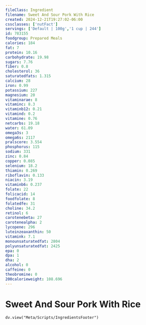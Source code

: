```yaml
---
fileClass: Ingredient
filename: Sweet And Sour Pork With Rice
created: 2024-12-21T19:27:02-06:00
cssclasses: ['nutFact']
servings: ['Default | 100g','1 cup | 244']
id: 783155
foodgroup: Prepared Meals
calories: 184
fat: 7
protein: 10.16
carbohydrate: 19.98
sugars: 7.76
fiber: 0.8
cholesterol: 36
saturatedfats: 1.315
calcium: 28
iron: 0.99
potassium: 227
magnesium: 20
vitaminarae: 8
vitaminc: 8.3
vitaminb12: 0.21
vitamind: 0.2
vitamine: 0.76
netcarbs: 19.18
water: 61.09
omega3s: 3
omega6s: 2117
pralscore: 3.554
phosphorus: 115
sodium: 331
zinc: 0.84
copper: 0.085
selenium: 18.2
thiamin: 0.269
riboflavin: 0.133
niacin: 3.19
vitaminb6: 0.237
folate: 22
folicacid: 14
foodfolate: 8
folatedfe: 31
choline: 34.2
retinol: 6
carotenebeta: 27
carotenealpha: 2
lycopene: 296
luteinzeaxanthin: 50
vitamink: 7.1
monounsaturatedfat: 2804
polyunsaturatedfat: 2425
epa: 0
dpa: 1
dha: 2
alcohol: 0
caffeine: 0
theobromine: 0
200calorieweight: 108.696
---
```


# Sweet And Sour Pork With Rice

```dataviewjs
dv.view("Meta/Scripts/IngredientsFooter")
```